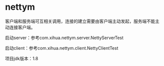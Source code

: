 # nettym

客户端和服务端可互相关调用，连接的建立需要由客户端主动发起，服务端不能主动连接客户端。

启动server：参考com.xihua.nettym.server.NettyServerTest

启动client：参考com.xihua.nettym.client.NettyClientTest

项目jdk版本：1.8
